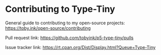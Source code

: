 # Contributing to Type-Tiny

General guide to contributing to my open-source projects:
https://toby.ink/open-source/contributing

Pull request link:
https://github.com/tobyink/p5-type-tiny/pulls

Issue tracker link:
https://rt.cpan.org/Dist/Display.html?Queue=Type-Tiny
